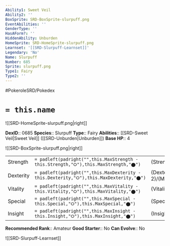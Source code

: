 ```yaml
---
Ability1: Sweet Veil
Ability2: ''
BoxSprite: SRD-BoxSprite-slurpuff.png
EventAbilities: ''
GenderType: ''
HasAForm?: ''
HiddenAbility: Unburden
HomeSprite: SRD-HomeSprite-slurpuff.png
Learnset: '[[SRD-Slurpuff-Learnset]]'
Legendary: 'No'
Name: Slurpuff
Number: 685
Sprite: slurpuff.png
Type1: Fairy
Type2: ''
---
```


#PokeroleSRD/Pokedex

# `= this.name`

![[SRD-HomeSprite-slurpuff.png|right]]

**DexID**:: 0685
**Species**:: Slurpuff
**Type**:: Fairy
**Abilities**:: [[SRD-Sweet Veil|Sweet Veil]] ([[SRD-Unburden|Unburden]])
**Base HP**:: 4

![[SRD-BoxSprite-slurpuff.png|right]]

|           |                                                                                        |                                          |
| --------- | -------------------------------------------------------------------------------------- | ---------------------------------------- |
| Strength  | `= padleft(padright("",this.MaxStrength - this.Strength,"⭘"),this.MaxStrength,"⬤")`    | (Strength::2)/(MaxStrength::5)   |
| Dexterity | `= padleft(padright("",this.MaxDexterity - this.Dexterity,"⭘"),this.MaxDexterity,"⬤")` | (Dexterity:: 2)/(MaxDexterity::5) |
| Vitality  | `= padleft(padright("",this.MaxVitality - this.Vitality,"⭘"),this.MaxVitality,"⬤")`    | (Vitality::2)/(MaxVitality::5)   |
| Special   | `= padleft(padright("",this.MaxSpecial - this.Special,"⭘"),this.MaxSpecial,"⬤")`       | (Special::2)/(MaxSpecial::5)     |
| Insight   | `= padleft(padright("",this.MaxInsight - this.Insight,"⭘"),this.MaxInsight,"⬤")`       | (Insight::2)/(MaxInsight::5)     |

**Recommended Rank**:: Amateur
**Good Starter**:: No
**Can Evolve**:: No

![[SRD-Slurpuff-Learnset]]